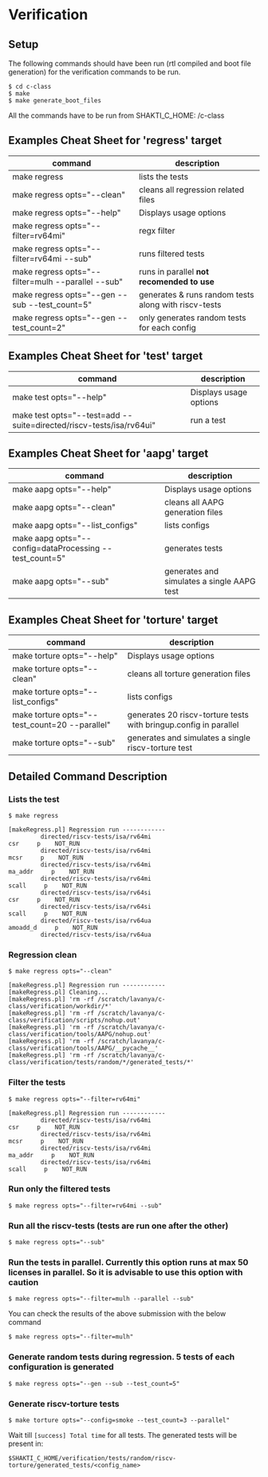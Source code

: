
# Verification

## Setup
The following commands should have been run (rtl compiled and boot file generation) for the verification commands to be run.
```
$ cd c-class 
$ make
$ make generate_boot_files
```
All the commands have to be run from SHAKTI_C_HOME: <repo-path>/c-class

## Examples Cheat Sheet for 'regress' target

| command          | description |
| -----------------| ---------------- |
| make regress                                          |  lists the tests|
| make regress opts="--clean"                           | cleans all regression related files | 
| make regress opts="--help"                            | Displays usage options |
| make regress opts="--filter=rv64mi"                   | regx filter| 
| make regress opts="--filter=rv64mi --sub"             | runs filtered tests| 
| make regress opts="--filter=mulh --parallel --sub"    | runs in parallel __not recomended to use__ | 
| make regress opts="--gen --sub --test_count=5"        | generates & runs random tests along with riscv-tests| 
| make regress opts="--gen --test_count=2"              | only generates random tests for each config| 

## Examples Cheat Sheet for 'test' target
| command          | description |
| -----------------| ---------------- |
| make test opts="--help"| Displays usage options |
| make test opts="--test=add --suite=directed/riscv-tests/isa/rv64ui" | run a test |

## Examples Cheat Sheet for 'aapg' target
| command          | description |
| -----------------| ---------------- |
| make aapg opts="--help"| Displays usage options |
| make aapg opts="--clean"                           | cleans all AAPG generation files | 
| make aapg opts="--list_configs" | lists configs |
| make aapg opts="--config=dataProcessing --test_count=5" | generates tests |
| make aapg opts="--sub" | generates and simulates a single AAPG test |

## Examples Cheat Sheet for 'torture' target
| command          | description |
| -----------------| ---------------- |
| make torture opts="--help"| Displays usage options |
| make torture opts="--clean"                           | cleans all torture generation files | 
| make torture opts="--list_configs" | lists configs |
| make torture opts="--test_count=20 --parallel" | generates 20 riscv-torture tests with bringup.config in parallel|
| make torture opts="--sub"| generates and simulates a single riscv-torture test|

## Detailed Command Description
### Lists the test
```
$ make regress

[makeRegress.pl] Regression run ------------
         directed/riscv-tests/isa/rv64mi                                      csr     p    NOT_RUN
         directed/riscv-tests/isa/rv64mi                                     mcsr     p    NOT_RUN
         directed/riscv-tests/isa/rv64mi                                  ma_addr     p    NOT_RUN
         directed/riscv-tests/isa/rv64mi                                    scall     p    NOT_RUN
         directed/riscv-tests/isa/rv64si                                      csr     p    NOT_RUN
         directed/riscv-tests/isa/rv64si                                    scall     p    NOT_RUN
         directed/riscv-tests/isa/rv64ua                                 amoadd_d     p    NOT_RUN
         directed/riscv-tests/isa/rv64ua                                 
```

### Regression clean
```
$ make regress opts="--clean"

[makeRegress.pl] Regression run ------------
[makeRegress.pl] Cleaning...
[makeRegress.pl] 'rm -rf /scratch/lavanya/c-class/verification/workdir/*'
[makeRegress.pl] 'rm -rf /scratch/lavanya/c-class/verification/scripts/nohup.out'
[makeRegress.pl] 'rm -rf /scratch/lavanya/c-class/verification/tools/AAPG/nohup.out'
[makeRegress.pl] 'rm -rf /scratch/lavanya/c-class/verification/tools/AAPG/__pycache__'
[makeRegress.pl] 'rm -rf /scratch/lavanya/c-class/verification/tests/random/*/generated_tests/*'

```
### Filter the tests
```
$ make regress opts="--filter=rv64mi"

[makeRegress.pl] Regression run ------------
         directed/riscv-tests/isa/rv64mi                                      csr     p    NOT_RUN
         directed/riscv-tests/isa/rv64mi                                     mcsr     p    NOT_RUN
         directed/riscv-tests/isa/rv64mi                                  ma_addr     p    NOT_RUN
         directed/riscv-tests/isa/rv64mi                                    scall     p    NOT_RUN

```

### Run only the filtered tests
```
$ make regress opts="--filter=rv64mi --sub"
```

### Run all the riscv-tests (tests are run one after the other)
```
$ make regress opts="--sub"
```

### Run the tests in parallel. Currently this option runs at max 50 licenses in parallel. So it is advisable to use this option with caution
```
$ make regress opts="--filter=mulh --parallel --sub"
```
You can check the results of the above submission with the below command
```
$ make regress opts="--filter=mulh"
```

### Generate random tests during regression. 5 tests of each configuration is generated
```
$ make regress opts="--gen --sub --test_count=5"
```
### Generate riscv-torture tests
```
$ make torture opts="--config=smoke --test_count=3 --parallel"
```
Wait till ``[success] Total time`` for all tests. The generated tests will be present in:
```
$SHAKTI_C_HOME/verification/tests/random/riscv-torture/generated_tests/<config_name> 
```
